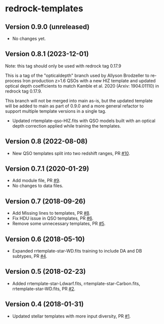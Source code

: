 # redrock-templates

## Version 0.9.0 (unreleased)

* No changes yet.

## Version 0.8.1 (2023-12-01)

Note: this tag should only be used with redrock tag 0.17.9

This is a tag of the "opticaldepth" branch used by Allyson Brodzeller
to re-process Iron production z>1.6 QSOs with a new HIZ template and
updated optical depth coefficients to match Kamble et al. 2020
(Arxiv: 1904.01110) in redrock tag 0.17.9.

This branch will not be merged into main as-is, but the updated template
will be added to main as part of 0.9.0 and a more general refactor to
support multiple template versions in a single tag.

* Updated rrtemplate-qso-HIZ.fits with QSO models built with an optical depth
  correction applied while training the templates.

## Version 0.8 (2022-08-08)

* New QSO templates split into two redshift ranges,
  PR [#10](https://github.com/desihub/redrock-templates/pull/10).

## Version 0.7.1 (2020-01-29)

* Add module file, PR [#9](https://github.com/desihub/redrock-templates/pull/9).
* No changes to data files.

## Version 0.7 (2018-09-26)

* Add Missing lines to templates,
  PR [#8](https://github.com/desihub/redrock-templates/pull/8).
* Fix HDU issue in QSO templates,
  PR [#6](https://github.com/desihub/redrock-templates/pull/6).
* Remove some unnecessary templates,
  PR [#5](https://github.com/desihub/redrock-templates/pull/5).

## Version 0.6 (2018-05-10)

* Expanded rrtemplate-star-WD.fits training to include DA and DB subtypes,
  PR [#4](https://github.com/desihub/redrock-templates/pull/4).

## Version 0.5 (2018-02-23)

* Added rrtemplate-star-Ldwarf.fits, rrtemplate-star-Carbon.fits,
  rrtemplate-star-WD.fits, PR [#2](https://github.com/desihub/redrock-templates/pull/2).

## Version 0.4 (2018-01-31)

* Updated stellar templates with more input diversity,
  PR [#1](https://github.com/desihub/redrock-templates/pull/1).
